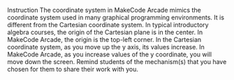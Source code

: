 Instruction
The coordinate system in MakeCode Arcade mimics the coordinate system used in many graphical programming environments. It is different from the Cartesian coordinate system.
In typical introductory algebra courses, the origin of the Cartesian plane is in the center. In MakeCode Arcade, the origin is the top-left corner.
In the Cartesian coordinate system, as you move up the y axis, its values increase. In MakeCode Arcade, as you increase values of the y coordinate, you will move down the screen.
Remind students of the mechanism(s) that you have chosen for them to share their work with you.
